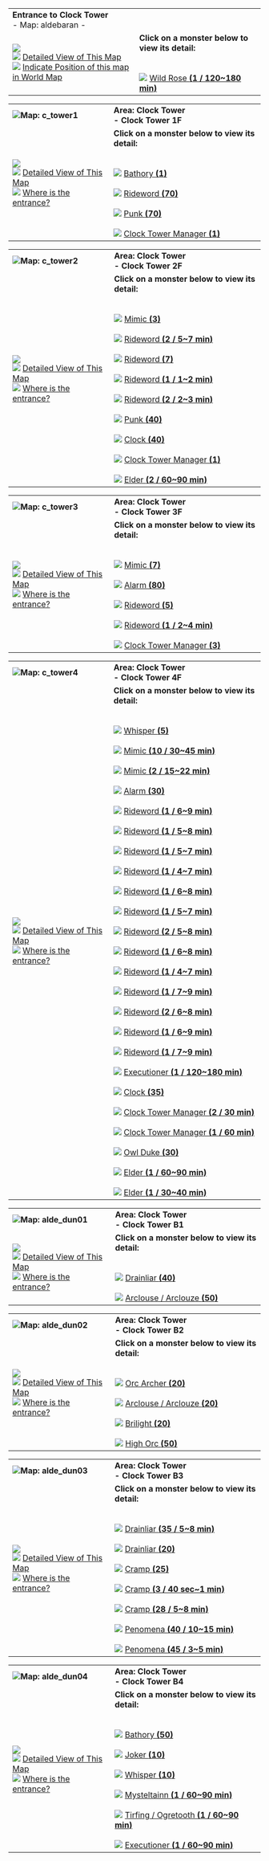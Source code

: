 |                                                                                                                                                                                                                                                                                                                                                                                           |                                                                                                                                                                                                                |
| ----------------------------------------------------------------------------------------------------------------------------------------------------------------------------------------------------------------------------------------------------------------------------------------------------------------------------------------------------------------------------------------- | -------------------------------------------------------------------------------------------------------------------------------------------------------------------------------------------------------------- |
| **Entrance to Clock Tower**  <br>- Map: aldebaran -                                                                                                                                                                                                                                                                                                                                       |                                                                                                                                                                                                                |
| ![](https://file5s.ratemyserver.net/maps/aldebaran.gif)  <br>![](https://ratemyserver.net/images/bu2.gif) [Detailed View of This Map](https://ratemyserver.net/index.php?page=npc_shop_warp&map=aldebaran&re_mob=0)  <br>![](https://ratemyserver.net/images/bu2.gif) [Indicate Position of this map in World Map](https://ratemyserver.net/worldmap.php?selected_map=aldebaran&re_mob=0) | **Click on a monster below to view its detail:**  <br>  <br><br>![](https://ratemyserver.net/images/bu2.gif) [Wild Rose **(**1 / 120~180 min**)**](https://ratemyserver.net/index.php?page=mob_db&mob_id=1261) |

  

|   |   |
|---|---|
|![](https://ratemyserver.net/images/circle.gif)**Map: c_tower1**|**Area: Clock Tower  <br>- Clock Tower 1F**|
|![](https://file5s.ratemyserver.net/maps/c_tower1.gif)  <br>![](https://ratemyserver.net/images/bu2.gif) [Detailed View of This Map](https://ratemyserver.net/index.php?page=npc_shop_warp&map=c_tower1&re_mob=0)  <br>![](https://ratemyserver.net/images/bu2.gif) [Where is the entrance?](https://ratemyserver.net/worldmap.php?selected_dung=Clock%20Tower&re_mob=0)|**Click on a monster below to view its detail:**  <br>  <br><br>![](https://ratemyserver.net/images/bu2.gif) [Bathory **(**1**)**](https://ratemyserver.net/index.php?page=mob_db&mob_id=1102)<br><br>![](https://ratemyserver.net/images/bu2.gif) [Rideword **(**70**)**](https://ratemyserver.net/index.php?page=mob_db&mob_id=1195)<br><br>![](https://ratemyserver.net/images/bu2.gif) [Punk **(**70**)**](https://ratemyserver.net/index.php?page=mob_db&mob_id=1199)<br><br>![](https://ratemyserver.net/images/bu2.gif) [Clock Tower Manager **(**1**)**](https://ratemyserver.net/index.php?page=mob_db&mob_id=1270)|

  

|   |   |
|---|---|
|![](https://ratemyserver.net/images/circle.gif)**Map: c_tower2**|**Area: Clock Tower  <br>- Clock Tower 2F**|
|![](https://file5s.ratemyserver.net/maps/c_tower2.gif)  <br>![](https://ratemyserver.net/images/bu2.gif) [Detailed View of This Map](https://ratemyserver.net/index.php?page=npc_shop_warp&map=c_tower2&re_mob=0)  <br>![](https://ratemyserver.net/images/bu2.gif) [Where is the entrance?](https://ratemyserver.net/worldmap.php?selected_dung=Clock%20Tower&re_mob=0)|**Click on a monster below to view its detail:**  <br>  <br><br>![](https://ratemyserver.net/images/bu2.gif) [Mimic **(**3**)**](https://ratemyserver.net/index.php?page=mob_db&mob_id=1191)<br><br>![](https://ratemyserver.net/images/bu2.gif) [Rideword **(**2 / 5~7 min**)**](https://ratemyserver.net/index.php?page=mob_db&mob_id=1195)<br><br>![](https://ratemyserver.net/images/bu2.gif) [Rideword **(**7**)**](https://ratemyserver.net/index.php?page=mob_db&mob_id=1195)<br><br>![](https://ratemyserver.net/images/bu2.gif) [Rideword **(**1 / 1~2 min**)**](https://ratemyserver.net/index.php?page=mob_db&mob_id=1195)<br><br>![](https://ratemyserver.net/images/bu2.gif) [Rideword **(**2 / 2~3 min**)**](https://ratemyserver.net/index.php?page=mob_db&mob_id=1195)<br><br>![](https://ratemyserver.net/images/bu2.gif) [Punk **(**40**)**](https://ratemyserver.net/index.php?page=mob_db&mob_id=1199)<br><br>![](https://ratemyserver.net/images/bu2.gif) [Clock **(**40**)**](https://ratemyserver.net/index.php?page=mob_db&mob_id=1269)<br><br>![](https://ratemyserver.net/images/bu2.gif) [Clock Tower Manager **(**1**)**](https://ratemyserver.net/index.php?page=mob_db&mob_id=1270)<br><br>![](https://ratemyserver.net/images/bu2.gif) [Elder **(**2 / 60~90 min**)**](https://ratemyserver.net/index.php?page=mob_db&mob_id=1377)|

  

|   |   |
|---|---|
|![](https://ratemyserver.net/images/circle.gif)**Map: c_tower3**|**Area: Clock Tower  <br>- Clock Tower 3F**|
|![](https://file5s.ratemyserver.net/maps/c_tower3.gif)  <br>![](https://ratemyserver.net/images/bu2.gif) [Detailed View of This Map](https://ratemyserver.net/index.php?page=npc_shop_warp&map=c_tower3&re_mob=0)  <br>![](https://ratemyserver.net/images/bu2.gif) [Where is the entrance?](https://ratemyserver.net/worldmap.php?selected_dung=Clock%20Tower&re_mob=0)|**Click on a monster below to view its detail:**  <br>  <br><br>![](https://ratemyserver.net/images/bu2.gif) [Mimic **(**7**)**](https://ratemyserver.net/index.php?page=mob_db&mob_id=1191)<br><br>![](https://ratemyserver.net/images/bu2.gif) [Alarm **(**80**)**](https://ratemyserver.net/index.php?page=mob_db&mob_id=1193)<br><br>![](https://ratemyserver.net/images/bu2.gif) [Rideword **(**5**)**](https://ratemyserver.net/index.php?page=mob_db&mob_id=1195)<br><br>![](https://ratemyserver.net/images/bu2.gif) [Rideword **(**1 / 2~4 min**)**](https://ratemyserver.net/index.php?page=mob_db&mob_id=1195)<br><br>![](https://ratemyserver.net/images/bu2.gif) [Clock Tower Manager **(**3**)**](https://ratemyserver.net/index.php?page=mob_db&mob_id=1270)|

  

|   |   |
|---|---|
|![](https://ratemyserver.net/images/circle.gif)**Map: c_tower4**|**Area: Clock Tower  <br>- Clock Tower 4F**|
|![](https://file5s.ratemyserver.net/maps/c_tower4.gif)  <br>![](https://ratemyserver.net/images/bu2.gif) [Detailed View of This Map](https://ratemyserver.net/index.php?page=npc_shop_warp&map=c_tower4&re_mob=0)  <br>![](https://ratemyserver.net/images/bu2.gif) [Where is the entrance?](https://ratemyserver.net/worldmap.php?selected_dung=Clock%20Tower&re_mob=0)|**Click on a monster below to view its detail:**  <br>  <br><br>![](https://ratemyserver.net/images/bu2.gif) [Whisper **(**5**)**](https://ratemyserver.net/index.php?page=mob_db&mob_id=1179)<br><br>![](https://ratemyserver.net/images/bu2.gif) [Mimic **(**10 / 30~45 min**)**](https://ratemyserver.net/index.php?page=mob_db&mob_id=1191)<br><br>![](https://ratemyserver.net/images/bu2.gif) [Mimic **(**2 / 15~22 min**)**](https://ratemyserver.net/index.php?page=mob_db&mob_id=1191)<br><br>![](https://ratemyserver.net/images/bu2.gif) [Alarm **(**30**)**](https://ratemyserver.net/index.php?page=mob_db&mob_id=1193)<br><br>![](https://ratemyserver.net/images/bu2.gif) [Rideword **(**1 / 6~9 min**)**](https://ratemyserver.net/index.php?page=mob_db&mob_id=1195)<br><br>![](https://ratemyserver.net/images/bu2.gif) [Rideword **(**1 / 5~8 min**)**](https://ratemyserver.net/index.php?page=mob_db&mob_id=1195)<br><br>![](https://ratemyserver.net/images/bu2.gif) [Rideword **(**1 / 5~7 min**)**](https://ratemyserver.net/index.php?page=mob_db&mob_id=1195)<br><br>![](https://ratemyserver.net/images/bu2.gif) [Rideword **(**1 / 4~7 min**)**](https://ratemyserver.net/index.php?page=mob_db&mob_id=1195)<br><br>![](https://ratemyserver.net/images/bu2.gif) [Rideword **(**1 / 6~8 min**)**](https://ratemyserver.net/index.php?page=mob_db&mob_id=1195)<br><br>![](https://ratemyserver.net/images/bu2.gif) [Rideword **(**1 / 5~7 min**)**](https://ratemyserver.net/index.php?page=mob_db&mob_id=1195)<br><br>![](https://ratemyserver.net/images/bu2.gif) [Rideword **(**2 / 5~8 min**)**](https://ratemyserver.net/index.php?page=mob_db&mob_id=1195)<br><br>![](https://ratemyserver.net/images/bu2.gif) [Rideword **(**1 / 6~8 min**)**](https://ratemyserver.net/index.php?page=mob_db&mob_id=1195)<br><br>![](https://ratemyserver.net/images/bu2.gif) [Rideword **(**1 / 4~7 min**)**](https://ratemyserver.net/index.php?page=mob_db&mob_id=1195)<br><br>![](https://ratemyserver.net/images/bu2.gif) [Rideword **(**1 / 7~9 min**)**](https://ratemyserver.net/index.php?page=mob_db&mob_id=1195)<br><br>![](https://ratemyserver.net/images/bu2.gif) [Rideword **(**2 / 6~8 min**)**](https://ratemyserver.net/index.php?page=mob_db&mob_id=1195)<br><br>![](https://ratemyserver.net/images/bu2.gif) [Rideword **(**1 / 6~9 min**)**](https://ratemyserver.net/index.php?page=mob_db&mob_id=1195)<br><br>![](https://ratemyserver.net/images/bu2.gif) [Rideword **(**1 / 7~9 min**)**](https://ratemyserver.net/index.php?page=mob_db&mob_id=1195)<br><br>![](https://ratemyserver.net/images/bu2.gif) [Executioner **(**1 / 120~180 min**)**](https://ratemyserver.net/index.php?page=mob_db&mob_id=1205)<br><br>![](https://ratemyserver.net/images/bu2.gif) [Clock **(**35**)**](https://ratemyserver.net/index.php?page=mob_db&mob_id=1269)<br><br>![](https://ratemyserver.net/images/bu2.gif) [Clock Tower Manager **(**2 / 30 min**)**](https://ratemyserver.net/index.php?page=mob_db&mob_id=1270)<br><br>![](https://ratemyserver.net/images/bu2.gif) [Clock Tower Manager **(**1 / 60 min**)**](https://ratemyserver.net/index.php?page=mob_db&mob_id=1270)<br><br>![](https://ratemyserver.net/images/bu2.gif) [Owl Duke **(**30**)**](https://ratemyserver.net/index.php?page=mob_db&mob_id=1320)<br><br>![](https://ratemyserver.net/images/bu2.gif) [Elder **(**1 / 60~90 min**)**](https://ratemyserver.net/index.php?page=mob_db&mob_id=1377)<br><br>![](https://ratemyserver.net/images/bu2.gif) [Elder **(**1 / 30~40 min**)**](https://ratemyserver.net/index.php?page=mob_db&mob_id=1377)|

  

|   |   |
|---|---|
|![](https://ratemyserver.net/images/circle.gif)**Map: alde_dun01**|**Area: Clock Tower  <br>- Clock Tower B1**|
|![](https://file5s.ratemyserver.net/maps/alde_dun01.gif)  <br>![](https://ratemyserver.net/images/bu2.gif) [Detailed View of This Map](https://ratemyserver.net/index.php?page=npc_shop_warp&map=alde_dun01&re_mob=0)  <br>![](https://ratemyserver.net/images/bu2.gif) [Where is the entrance?](https://ratemyserver.net/worldmap.php?selected_dung=Clock%20Tower&re_mob=0)|**Click on a monster below to view its detail:**  <br>  <br><br>![](https://ratemyserver.net/images/bu2.gif) [Drainliar **(**40**)**](https://ratemyserver.net/index.php?page=mob_db&mob_id=1111)<br><br>![](https://ratemyserver.net/images/bu2.gif) [Arclouse / Arclouze **(**50**)**](https://ratemyserver.net/index.php?page=mob_db&mob_id=1194)|

  

|   |   |
|---|---|
|![](https://ratemyserver.net/images/circle.gif)**Map: alde_dun02**|**Area: Clock Tower  <br>- Clock Tower B2**|
|![](https://file5s.ratemyserver.net/maps/alde_dun02.gif)  <br>![](https://ratemyserver.net/images/bu2.gif) [Detailed View of This Map](https://ratemyserver.net/index.php?page=npc_shop_warp&map=alde_dun02&re_mob=0)  <br>![](https://ratemyserver.net/images/bu2.gif) [Where is the entrance?](https://ratemyserver.net/worldmap.php?selected_dung=Clock%20Tower&re_mob=0)|**Click on a monster below to view its detail:**  <br>  <br><br>![](https://ratemyserver.net/images/bu2.gif) [Orc Archer **(**20**)**](https://ratemyserver.net/index.php?page=mob_db&mob_id=1189)<br><br>![](https://ratemyserver.net/images/bu2.gif) [Arclouse / Arclouze **(**20**)**](https://ratemyserver.net/index.php?page=mob_db&mob_id=1194)<br><br>![](https://ratemyserver.net/images/bu2.gif) [Brilight **(**20**)**](https://ratemyserver.net/index.php?page=mob_db&mob_id=1211)<br><br>![](https://ratemyserver.net/images/bu2.gif) [High Orc **(**50**)**](https://ratemyserver.net/index.php?page=mob_db&mob_id=1213)|

  

|   |   |
|---|---|
|![](https://ratemyserver.net/images/circle.gif)**Map: alde_dun03**|**Area: Clock Tower  <br>- Clock Tower B3**|
|![](https://file5s.ratemyserver.net/maps/alde_dun03.gif)  <br>![](https://ratemyserver.net/images/bu2.gif) [Detailed View of This Map](https://ratemyserver.net/index.php?page=npc_shop_warp&map=alde_dun03&re_mob=0)  <br>![](https://ratemyserver.net/images/bu2.gif) [Where is the entrance?](https://ratemyserver.net/worldmap.php?selected_dung=Clock%20Tower&re_mob=0)|**Click on a monster below to view its detail:**  <br>  <br><br>![](https://ratemyserver.net/images/bu2.gif) [Drainliar **(**35 / 5~8 min**)**](https://ratemyserver.net/index.php?page=mob_db&mob_id=1111)<br><br>![](https://ratemyserver.net/images/bu2.gif) [Drainliar **(**20**)**](https://ratemyserver.net/index.php?page=mob_db&mob_id=1111)<br><br>![](https://ratemyserver.net/images/bu2.gif) [Cramp **(**25**)**](https://ratemyserver.net/index.php?page=mob_db&mob_id=1209)<br><br>![](https://ratemyserver.net/images/bu2.gif) [Cramp **(**3 / 40 sec~1 min**)**](https://ratemyserver.net/index.php?page=mob_db&mob_id=1209)<br><br>![](https://ratemyserver.net/images/bu2.gif) [Cramp **(**28 / 5~8 min**)**](https://ratemyserver.net/index.php?page=mob_db&mob_id=1209)<br><br>![](https://ratemyserver.net/images/bu2.gif) [Penomena **(**40 / 10~15 min**)**](https://ratemyserver.net/index.php?page=mob_db&mob_id=1216)<br><br>![](https://ratemyserver.net/images/bu2.gif) [Penomena **(**45 / 3~5 min**)**](https://ratemyserver.net/index.php?page=mob_db&mob_id=1216)|

  

|   |   |
|---|---|
|![](https://ratemyserver.net/images/circle.gif)**Map: alde_dun04**|**Area: Clock Tower  <br>- Clock Tower B4**|
|![](https://file5s.ratemyserver.net/maps/alde_dun04.gif)  <br>![](https://ratemyserver.net/images/bu2.gif) [Detailed View of This Map](https://ratemyserver.net/index.php?page=npc_shop_warp&map=alde_dun04&re_mob=0)  <br>![](https://ratemyserver.net/images/bu2.gif) [Where is the entrance?](https://ratemyserver.net/worldmap.php?selected_dung=Clock%20Tower&re_mob=0)|**Click on a monster below to view its detail:**  <br>  <br><br>![](https://ratemyserver.net/images/bu2.gif) [Bathory **(**50**)**](https://ratemyserver.net/index.php?page=mob_db&mob_id=1102)<br><br>![](https://ratemyserver.net/images/bu2.gif) [Joker **(**10**)**](https://ratemyserver.net/index.php?page=mob_db&mob_id=1131)<br><br>![](https://ratemyserver.net/images/bu2.gif) [Whisper **(**10**)**](https://ratemyserver.net/index.php?page=mob_db&mob_id=1179)<br><br>![](https://ratemyserver.net/images/bu2.gif) [Mysteltainn **(**1 / 60~90 min**)**](https://ratemyserver.net/index.php?page=mob_db&mob_id=1203)<br><br>![](https://ratemyserver.net/images/bu2.gif) [Tirfing / Ogretooth **(**1 / 60~90 min**)**](https://ratemyserver.net/index.php?page=mob_db&mob_id=1204)<br><br>![](https://ratemyserver.net/images/bu2.gif) [Executioner **(**1 / 60~90 min**)**](https://ratemyserver.net/index.php?page=mob_db&mob_id=1205)|